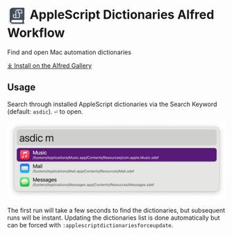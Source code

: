 # <img src='Workflow/icon.png' width='45' align='center' alt='icon'> AppleScript Dictionaries Alfred Workflow

Find and open Mac automation dictionaries

<a href='https://alfred.app/workflows/alfredapp/applescript-dictionaries'>⤓ Install on the Alfred Gallery</a>

## Usage

Search through installed AppleScript dictionaries via the Search Keyword (default: `asdic`). <kbd>⏎</kbd> to open.

![Alfred results for asdic m](Workflow/images/about/asdicm.png)

The first run will take a few seconds to find the dictionaries, but subsequent runs will be instant. Updating the dictionaries list is done automatically but can be forced with `:applescriptdictionariesforceupdate`.
